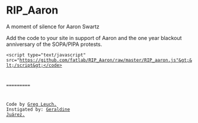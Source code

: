 RIP_Aaron
=========

A moment of silence for Aaron Swartz


Add the code to your site in support of Aaron and the one year blackout anniversary of the SOPA/PIPA protests.

<code>&lt;script type="text/javascript" src="https://github.com/fatlab/RIP_Aaron/raw/master/RIP_aaron.js"&gt;&lt;/script&gt;</code>


=========

Code by <a href="http://fffff.at/greg-leuch/">Greg Leuch.</a> Instigated by: <a href="http://fffff.at/geraldine-juarez/">Geraldine Juárez.</a> 
